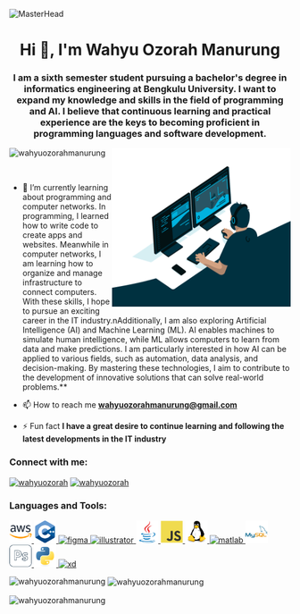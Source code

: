 ![MasterHead](https://user-images.githubusercontent.com/10498744/210012254-234538ff-d198-48aa-8964-37e6fd45d227.gif)
<h1 align="center">Hi 👋, I'm Wahyu Ozorah Manurung</h1>
<h3 align="center">I am a sixth semester student pursuing a bachelor's degree in informatics engineering at Bengkulu University. I want to expand my knowledge and skills in the field of programming and AI. I believe that continuous learning and practical experience are the keys to becoming proficient in programming languages ​​and software development.</h3>

<img align="right" alt="GIF" src="https://raw.githubusercontent.com/kritikseth/kritikseth/master/assets/images/codegif.gif" width="320" height="284" />

<p align="left"> <img src="https://komarev.com/ghpvc/?username=wahyuozorahmanurung&label=Profile%20views&color=0e75b6&style=flat" alt="wahyuozorahmanurung" /> </p>

<p align="left"> <a href="https://twitter.com/" target="blank"><img src="https://img.shields.io/twitter/follow/?logo=twitter&style=for-the-badge" alt="" /></a> </p>

- 🌱 I’m currently learning about programming and computer networks. In programming, I learned how to write code to create apps and websites. Meanwhile in computer networks, I am learning how to organize and manage infrastructure to connect computers. With these skills, I hope to pursue an exciting career in the IT industry.nAdditionally, I am also exploring Artificial Intelligence (AI) and Machine Learning (ML). AI enables machines to simulate human intelligence, while ML allows computers to learn from data and make predictions. I am particularly interested in how AI can be applied to various fields, such as automation, data analysis, and decision-making. By mastering these technologies, I aim to contribute to the development of innovative solutions that can solve real-world problems.**

- 📫 How to reach me **wahyuozorahmanurung@gmail.com**

- ⚡ Fun fact **I have a great desire to continue learning and following the latest developments in the IT industry**

<h3 align="left">Connect with me:</h3>
<p align="left">
<a href="https://linkedin.com/in/wahyuozorah" target="blank"><img align="center" src="https://raw.githubusercontent.com/rahuldkjain/github-profile-readme-generator/master/src/images/icons/Social/linked-in-alt.svg" alt="wahyuozorah" height="30" width="40" /></a>
<a href="https://www.youtube.com/c/wahyuozorah" target="blank"><img align="center" src="https://raw.githubusercontent.com/rahuldkjain/github-profile-readme-generator/master/src/images/icons/Social/youtube.svg" alt="wahyuozorah" height="30" width="40" /></a>
</p>

<h3 align="left">Languages and Tools:</h3>
<p align="left"> <a href="https://aws.amazon.com" target="_blank" rel="noreferrer"> <img src="https://raw.githubusercontent.com/devicons/devicon/master/icons/amazonwebservices/amazonwebservices-original-wordmark.svg" alt="aws" width="40" height="40"/> </a> <a href="https://www.w3schools.com/cpp/" target="_blank" rel="noreferrer"> <img src="https://raw.githubusercontent.com/devicons/devicon/master/icons/cplusplus/cplusplus-original.svg" alt="cplusplus" width="40" height="40"/> </a> <a href="https://www.figma.com/" target="_blank" rel="noreferrer"> <img src="https://www.vectorlogo.zone/logos/figma/figma-icon.svg" alt="figma" width="40" height="40"/> </a> <a href="https://www.adobe.com/in/products/illustrator.html" target="_blank" rel="noreferrer"> <img src="https://www.vectorlogo.zone/logos/adobe_illustrator/adobe_illustrator-icon.svg" alt="illustrator" width="40" height="40"/> </a> <a href="https://www.java.com" target="_blank" rel="noreferrer"> <img src="https://raw.githubusercontent.com/devicons/devicon/master/icons/java/java-original.svg" alt="java" width="40" height="40"/> </a> <a href="https://developer.mozilla.org/en-US/docs/Web/JavaScript" target="_blank" rel="noreferrer"> <img src="https://raw.githubusercontent.com/devicons/devicon/master/icons/javascript/javascript-original.svg" alt="javascript" width="40" height="40"/> </a> <a href="https://www.linux.org/" target="_blank" rel="noreferrer"> <img src="https://raw.githubusercontent.com/devicons/devicon/master/icons/linux/linux-original.svg" alt="linux" width="40" height="40"/> </a> <a href="https://www.mathworks.com/" target="_blank" rel="noreferrer"> <img src="https://upload.wikimedia.org/wikipedia/commons/2/21/Matlab_Logo.png" alt="matlab" width="40" height="40"/> </a> <a href="https://www.mysql.com/" target="_blank" rel="noreferrer"> <img src="https://raw.githubusercontent.com/devicons/devicon/master/icons/mysql/mysql-original-wordmark.svg" alt="mysql" width="40" height="40"/> </a> <a href="https://www.photoshop.com/en" target="_blank" rel="noreferrer"> <img src="https://raw.githubusercontent.com/devicons/devicon/master/icons/photoshop/photoshop-line.svg" alt="photoshop" width="40" height="40"/> </a> <a href="https://www.python.org" target="_blank" rel="noreferrer"> <img src="https://raw.githubusercontent.com/devicons/devicon/master/icons/python/python-original.svg" alt="python" width="40" height="40"/> </a> <a href="https://www.adobe.com/products/xd.html" target="_blank" rel="noreferrer"> <img src="https://cdn.worldvectorlogo.com/logos/adobe-xd.svg" alt="xd" width="40" height="40"/> </a> </p>

<p><img align="left" src="https://github-readme-stats.vercel.app/api/top-langs?username=wahyuozorahmanurung&show_icons=true&locale=en&layout=compact" alt="wahyuozorahmanurung" /></p>

<p>&nbsp;<img align="center" src="https://github-readme-stats.vercel.app/api?username=wahyuozorahmanurung&show_icons=true&locale=en" alt="wahyuozorahmanurung" /></p>

<p><img align="center" src="https://github-readme-streak-stats.herokuapp.com/?user=wahyuozorahmanurung&" alt="wahyuozorahmanurung" /></p>
